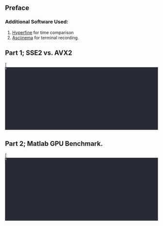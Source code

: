 ## Preface
### Additional Software Used:
1. [Hyperfine](https://github.com/sharkdp/hyperfine) for time comparison
2. [Asciinema](https://asciinema.org/) for terminal recording.

## Part 1; SSE2 vs. AVX2
[![asciicast](./part1.gif)

## Part 2; Matlab GPU Benchmark.
[![asciicast](./part2.gif)
